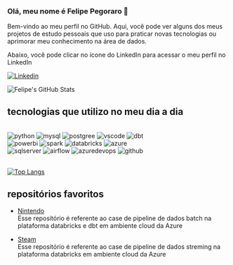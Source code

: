 ### Olá, meu nome é Felipe Pegoraro 👋

Bem-vindo ao meu perfil no GitHub. Aqui, você pode ver alguns dos meus projetos de estudo pessoais que uso para praticar novas tecnologias ou aprimorar meu conhecimento na área de dados.

Abaixo, você pode clicar no ícone do LinkedIn para acessar o meu perfil no LinkedIn 

[![Linkedin](https://img.shields.io/badge/LinkedIn-0077B5?style=for-the-badge&logo=linkedin&logoColor=white)](https://www.linkedin.com/in/felipepegoraro/)


![Felipe's GitHub Stats](https://github-readme-stats.vercel.app/api?username=felipegoraroficial&show_icons=true&theme=dracula)


## tecnologias que utilizo no meu dia a dia

<div style="display: inline_block"><br/>
    <img aling="center" alt="python" src="https://img.shields.io/badge/Python-3776AB?style=for-the-badge&logo=python&logoColor=white" />
    <img aling="center" alt="mysql" src="https://img.shields.io/badge/MySQL-00000F?style=for-the-badge&logo=mysql&logoColor=white" />
    <img aling="center" alt="postgree" src="https://img.shields.io/badge/PostgreSQL-316192?style=for-the-badge&logo=postgresql&logoColor=white" />
    <img aling="center" alt="vscode" src="https://img.shields.io/badge/Visual_Studio_Code-0078D4?style=for-the-badge&logo=visual%20studio%20code&logoColor=white" />
    <img aling="center" alt="dbt" src="https://img.shields.io/badge/dbt-FF694B?style=for-the-badge&logo=dbt&logoColor=white" />
</div>
<div style="display: inline_block">
    <img aling="center" alt="powerbi" src="https://img.shields.io/badge/PowerBI-F2C811?style=for-the-badge&logo=Power%20BI&logoColor=white" />
    <img aling="center" alt="spark" src="https://img.shields.io/badge/Apache_Spark-FFFFFF?style=for-the-badge&logo=apachespark&logoColor=#E35A16" />
    <img aling="center" alt="databricks" src="https://img.shields.io/badge/Databricks-FF3621?style=for-the-badge&logo=Databricks&logoColor=white" />
    <img aling="center" alt="azure" src="https://img.shields.io/badge/Microsoft_Azure-0089D6?style=for-the-badge&logo=microsoft-azure&logoColor=white" />
</div>
<div style="display: inline_block">
    <img aling="center" alt="sqlserver" src="https://img.shields.io/badge/Microsoft%20SQL%20Server-CC2927?style=for-the-badge&logo=microsoft%20sql%20server&logoColor=white" />
    <img aling="center" alt="airflow" src="https://img.shields.io/badge/Airflow-017CEE?style=for-the-badge&logo=Apache%20Airflow&logoColor=white" />
    <img aling="center" alt="azuredevops" src="https://img.shields.io/badge/Azure_DevOps-0078D7?style=for-the-badge&logo=azure-devops&logoColor=white" />
    <img aling="center" alt="github" src="https://img.shields.io/badge/GitHub-100000?style=for-the-badge&logo=github&logoColor=white" />
</div>
<br>

[![Top Langs](https://github-readme-stats.vercel.app/api/top-langs/?username=felipegoraroficial)](https://github.com/anuraghazra/github-readme-stats)

## repositórios favoritos

- [Nintendo](https://github.com/felipegoraroficial/projeto_nintendo)<br/>
Esse repositório é referente ao case de pipeline de dados batch na plataforma databricks e dbt em ambiente cloud da Azure

- [Steam](https://github.com/felipegoraroficial/projeto_steam)<br/>
Esse repositório é referente ao case de pipeline de dados streming na plataforma databricks em ambiente cloud da Azure

